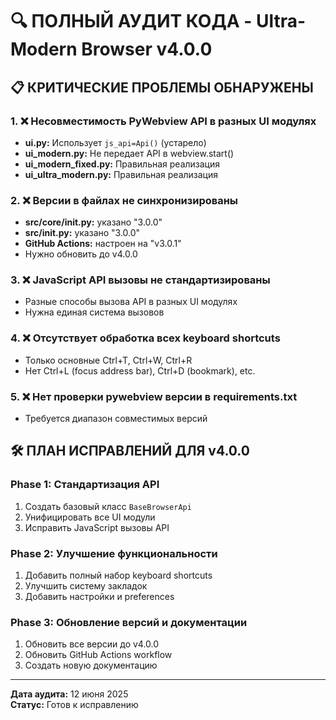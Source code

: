 # 🔍 ПОЛНЫЙ АУДИТ КОДА - Ultra-Modern Browser v4.0.0

## 📋 КРИТИЧЕСКИЕ ПРОБЛЕМЫ ОБНАРУЖЕНЫ

### 1. ❌ **Несовместимость PyWebview API в разных UI модулях**
- **ui.py:** Использует `js_api=Api()` (устарело)
- **ui_modern.py:** Не передает API в webview.start()
- **ui_modern_fixed.py:** Правильная реализация
- **ui_ultra_modern.py:** Правильная реализация

### 2. ❌ **Версии в файлах не синхронизированы**
- **src/core/__init__.py:** указано "3.0.0"
- **src/__init__.py:** указано "3.0.0" 
- **GitHub Actions:** настроен на "v3.0.1"
- Нужно обновить до v4.0.0

### 3. ❌ **JavaScript API вызовы не стандартизированы**
- Разные способы вызова API в разных UI модулях
- Нужна единая система вызовов

### 4. ❌ **Отсутствует обработка всех keyboard shortcuts**
- Только основные Ctrl+T, Ctrl+W, Ctrl+R
- Нет Ctrl+L (focus address bar), Ctrl+D (bookmark), etc.

### 5. ❌ **Нет проверки pywebview версии в requirements.txt**
- Требуется диапазон совместимых версий

## 🛠️ ПЛАН ИСПРАВЛЕНИЙ ДЛЯ v4.0.0

### **Phase 1: Стандартизация API**
1. Создать базовый класс `BaseBrowserApi`
2. Унифицировать все UI модули
3. Исправить JavaScript вызовы API

### **Phase 2: Улучшение функциональности**
1. Добавить полный набор keyboard shortcuts
2. Улучшить систему закладок
3. Добавить настройки и preferences

### **Phase 3: Обновление версий и документации**
1. Обновить все версии до v4.0.0
2. Обновить GitHub Actions workflow
3. Создать новую документацию

---

**Дата аудита:** 12 июня 2025  
**Статус:** Готов к исправлению
